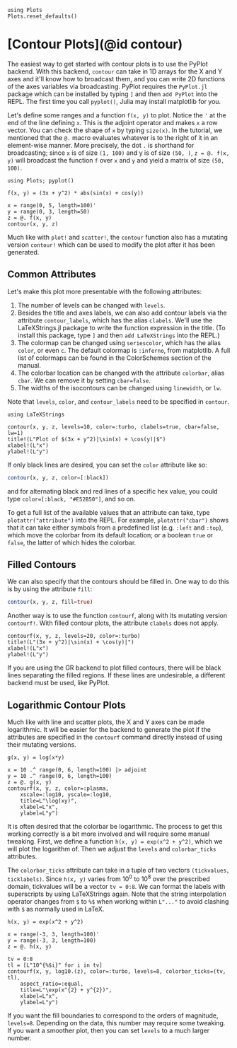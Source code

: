 ```@setup contour
using Plots
Plots.reset_defaults()
```

# [Contour Plots](@id contour)

The easiest way to get started with contour plots is to use the PyPlot backend. With this backend, `contour` can
take in 1D arrays for the X and Y axes and it'll know how to broadcast them, and you can write 2D functions of the
axes variables via broadcasting. PyPlot requires the `PyPlot.jl` package which can be installed by typing `]` and
then `add PyPlot` into the REPL. The first time you call `pyplot()`, Julia may install matplotlib for you.

Let's define some ranges and a function `f(x, y)` to plot. Notice the `'` at the end of the line defining `x`. 
This is the adjoint operator and makes `x` a row vector. You can check the shape of `x` by typing `size(x)`. In the
tutorial, we mentioned that the `@.` macro evaluates whatever is to the right of it in an element-wise manner. More
precisely, the dot `.` is shorthand for broadcasting; since `x` is of size `(1, 100)` and y is of size `(50, )`, 
`z = @. f(x, y)` will broadcast the function `f` over `x` and `y` and yield a matrix of size `(50, 100)`.

```@example contour
using Plots; pyplot()

f(x, y) = (3x + y^2) * abs(sin(x) + cos(y))

x = range(0, 5, length=100)'
y = range(0, 3, length=50)
z = @. f(x, y)
contour(x, y, z)
```

Much like with `plot!` and `scatter!`, the `contour` function also has a mutating version `contour!` which can be
used to modify the plot after it has been generated.

## Common Attributes

Let's make this plot more presentable with the following attributes:

1. The number of levels can be changed with `levels`. 
2. Besides the title and axes labels, we can also add contour labels via the attribute `contour_labels`, which has the
alias `clabels`. We'll use the LaTeXStrings.jl package to write the function expression in the title. (To install this
package, type `]` and then `add LaTeXStrings` into the REPL.)
3. The colormap can be changed using `seriescolor`, which has the alias `color`, or even `c`. The default colormap is 
`:inferno`, from matplotlib. A full list of colormaps can be found in the ColorSchemes section of the manual.
4. The colorbar location can be changed with the attribute `colorbar`, alias `cbar`. We can remove it by setting
`cbar=false`.
5. The widths of the isocontours can be changed using `linewidth`, or `lw`.

Note that `levels`, `color`, and `contour_labels` need to be specified in `contour`.

```@example contour
using LaTeXStrings

contour(x, y, z, levels=10, color=:turbo, clabels=true, cbar=false, lw=1)
title!(L"Plot of $(3x + y^2)|\sin(x) + \cos(y)|$")
xlabel!(L"x")
ylabel!(L"y")
```

If only black lines are desired, you can set the `color` attribute like so:

```julia
contour(x, y, z, color=[:black])
```

and for alternating black and red lines of a specific hex value, you could type `color=[:black, "#E52B50"]`, and so on.

To get a full list of the available values that an attribute can take, type `plotattr("attribute")` into the REPL. For
example, `plotattr("cbar")` shows that it can take either symbols from a predefined list (e.g. `:left` and `:top`), 
which move the colorbar from its default location; or a boolean `true` or `false`, the latter of which hides the 
colorbar.

## Filled Contours

We can also specify that the contours should be filled in. One way to do this is by using the attribute `fill`:

```julia
contour(x, y, z, fill=true)
```

Another way is to use the function `contourf`, along with its mutating version `contourf!`. With filled contour plots,
the attribute `clabels` does not apply.

```@example contour
contourf(x, y, z, levels=20, color=:turbo)
title!(L"(3x + y^2)|\sin(x) + \cos(y)|")
xlabel!(L"x")
ylabel!(L"y")
```

If you are using the GR backend to plot filled contours, there will be black lines separating the filled regions. If
these lines are undesirable, a different backend must be used, like PyPlot.

## Logarithmic Contour Plots

Much like with line and scatter plots, the X and Y axes can be made logarithmic. It will be easier for the backend to 
generate the plot if the attributes are specified in the `contourf` command directly instead of using their mutating
versions.

```@example contour
g(x, y) = log(x*y)

x = 10 .^ range(0, 6, length=100) |> adjoint
y = 10 .^ range(0, 6, length=100)
z = @. g(x, y)
contourf(x, y, z, color=:plasma,
    xscale=:log10, yscale=:log10,
    title=L"\log(xy)",
    xlabel=L"x",
    ylabel=L"y")
```

It is often desired that the colorbar be logarithmic. The process to get this working correctly is a bit more involved
and will require some manual tweaking. First, we define a function `h(x, y) = exp(x^2 + y^2)`, which we will plot the 
logarithm of. Then we adjust the `levels` and `colorbar_ticks` attributes.

The `colorbar_ticks` attribute can take in a tuple of two vectors `(tickvalues, ticklabels)`. Since `h(x, y)` varies
from 10<sup>0</sup> to 10<sup>8</sup> over the prescribed domain, tickvalues will be a vector `tv = 0:8`. We can format
the labels with superscripts by using LaTeXStrings again. Note that the string interpolation operator changes from `$` 
to `%$` when working within `L"..."` to avoid clashing with `$` as normally used in LaTeX.

```@example contour
h(x, y) = exp(x^2 + y^2)

x = range(-3, 3, length=100)'
y = range(-3, 3, length=100)
z = @. h(x, y)

tv = 0:8
tl = [L"10^{%$i}" for i in tv]
contourf(x, y, log10.(z), color=:turbo, levels=8, colorbar_ticks=(tv, tl), 
    aspect_ratio=:equal,
    title=L"\exp(x^{2} + y^{2})", 
    xlabel=L"x", 
    ylabel=L"y")
```

If you want the fill boundaries to correspond to the orders of magnitude, `levels=8`. Depending on the data, this
number may require some tweaking. If you want a smoother plot, then you can set `levels` to a much larger number.
